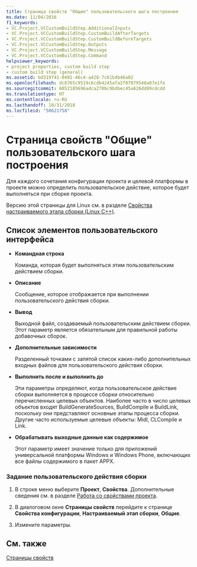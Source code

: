 ```yaml
---
title: Страница свойств "Общие" пользовательского шага построения
ms.date: 11/04/2016
f1_keywords:
- VC.Project.VCCustomBuildStep.AdditionalInputs
- VC.Project.VCCustomBuildStep.CustomBuildAfterTargets
- VC.Project.VCCustomBuildStep.CustomBuildBeforeTargets
- VC.Project.VCCustomBuildStep.Outputs
- VC.Project.VCCustomBuildStep.Message
- VC.Project.VCCustomBuildStep.Command
helpviewer_keywords:
- project properties, custom build step
- custom build step (general)
ms.assetid: bd319741-0491-46c4-a428-7c61b4b46a02
ms.openlocfilehash: dc6765c9519c6cdb4245afa2f07079548a07e1fe
ms.sourcegitcommit: 6052185696adca270bc9bdbec45a626dd89cdcdd
ms.translationtype: HT
ms.contentlocale: ru-RU
ms.lasthandoff: 10/31/2018
ms.locfileid: "50621758"
---
```

# <a name="custom-build-step-property-page-general"></a>Страница свойств "Общие" пользовательского шага построения

Для каждого сочетания конфигурации проекта и целевой платформы в проекте можно определить пользовательское действие, которое будет выполняться при сборке проекта.

Версию этой страницы для Linux см. в разделе [Свойства настраиваемого этапа сборки (Linux C++)](../linux/prop-pages/custom-build-step-linux.md).

## <a name="uielement-list"></a>Список элементов пользовательского интерфейса

- **Командная строка**

   Команда, которая будет выполняться этим пользовательским действием сборки.

- **Описание**

   Сообщение, которое отображается при выполнении пользовательского действия сборки.

- **Вывод**

   Выходной файл, создаваемый пользовательским действием сборки. Этот параметр является обязательным для правильной работы добавочных сборок.

- **Дополнительные зависимости**

   Разделенный точками с запятой список каких-либо дополнительных входных файлов для пользовательского действия сборки.

- **Выполнить после и выполнить до**

   Эти параметры определяют, когда пользовательское действие сборки выполняется в процессе сборки относительно перечисленных целевых объектов. Наиболее часто в число целевых объектов входят BuildGenerateSources, BuildCompile и BuildLink, поскольку они представляют основные этапы процесса сборки. Другие часто используемые целевые объекты: Midl, CLCompile и Link.

- **Обрабатывать выходные данные как содержимое**

   Этот параметр имеет значение только для приложений универсальной платформы Windows и Windows Phone, включающих все файлы содержимого в пакет APPX.

### <a name="to-specify-a-custom-build-step"></a>Задание пользовательского действия сборки

1. В строке меню выберите **Проект**, **Свойства**. Дополнительные сведения см. в разделе [Работа со свойствами проекта](../ide/working-with-project-properties.md).

1. В диалоговом окне **Страницы свойств** перейдите к странице **Свойства конфигурации**, **Настраиваемый этап сборки**, **Общие**.

1. Измените параметры.

## <a name="see-also"></a>См. также

[Страницы свойств](../ide/property-pages-visual-cpp.md)